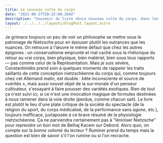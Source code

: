 ```yaml
---
title: Le nouveau culte du corps
date: "2021-06-27T20:15:00.284Z"
description: "Souvenir du livre <b>Le nouveau culte du corps. Dans les pas de Nietzsche</b> de Yannis Constantinidès"
layout: ./../../../layouts/blogPost.layout.astro
---
```


Je grimace toujours un peu de voir un philosophe se mettre sous le patronage de Nietzsche pour en épouser plutôt les outrances que les nuances. On retrouve à l'œuvre le même défaut que chez les autres épigones : un conservatisme emprunté et mal caché sous la rhétorique du retour au vrai corps, bien physique, bien matériel, bien sous tous rapports — pas comme celui de la Représentation. Mais je suis sévère, Constantinidès prend soin à quelques moments de rappeler les traits saillants de cette conception nietzschéenne du corps qui, comme toujours chez cet Allemand malin, est double : bête inconsciente et source de «vérités », mais aussi nouvel objet de la sur-morale d'un penseur cultivateur, s'essayant à faire pousser des variétés exotiques. Rien de tout ça n'est suivi ici, si ce n'est une invocation magique de formules destinées à nous ramener dans la voie droite (perdue, comme chacun sait). Le livre est plutôt le lieu d'une plate critique de la société du spectacle (de la religion du sport, du corps médicalisé, de la performance sans *agone*, etc.), toujours inefficace, juxtaposée à ce brave résumé de la physiologie nietzschéenne. Ça ne parviendra certainement pas à "léniniser Nietzsche" pour reprendre un bon mot de Belhaj Kacem sur Debord. Alors quoi, on compte sur la *bonne volonté* du lecteur ? Ruminer prend du temps mais la question est bien de savoir s'il l'on rumine ou si l'on recrache.